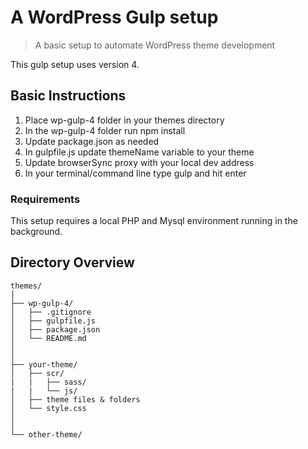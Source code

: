 # A WordPress Gulp setup
> A basic setup to automate WordPress theme development

This gulp setup uses version 4.

## Basic Instructions
1. Place wp-gulp-4 folder in your themes directory
2. In the wp-gulp-4 folder run npm install
3. Update package.json as needed
4. In gulpfile.js update themeName variable to your theme
5. Update browserSync proxy with your local dev address
6. In your terminal/command line type gulp and hit enter

### Requirements
This setup requires a local PHP and Mysql environment running in the background.

## Directory Overview
```
themes/
│
├── wp-gulp-4/
│   ├── .gitignore
│   ├── gulpfile.js
│   ├── package.json
│   └── README.md
│
│
├── your-theme/
│   ├── scr/
|   |   ├── sass/
|   |   └── js/
│   ├── theme files & folders
│   └── style.css
│
│
└── other-theme/
```